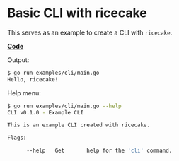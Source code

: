 # Basic CLI with ricecake

This serves as an example to create a CLI with `ricecake`.

**[Code](./main.go)**

Output:

```sh
$ go run examples/cli/main.go
Hello, ricecake!
```

Help menu:

```sh
$ go run examples/cli/main.go --help
CLI v0.1.0 - Example CLI

This is an example CLI created with ricecake.

Flags:

      --help   Get       help for the 'cli' command.
```
